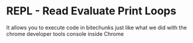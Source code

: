 # REPL - Read Evaluate Print Loops
It allows you to execute code in bitechunks just like what we did with the chrome developer tools console inside Chrome
